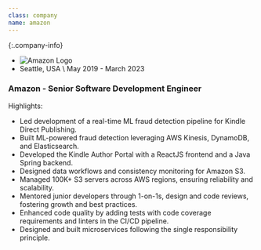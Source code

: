 ```yaml
---
class: company
name: amazon
---
```

{:.company-info}
- ![Amazon Logo](images/amazon.png)
- Seattle, USA \\
May 2019 - March 2023

### Amazon - Senior Software Development Engineer
Highlights:
*   Led development of a real-time ML fraud detection pipeline for Kindle Direct Publishing.
*   Built ML-powered fraud detection leveraging AWS Kinesis, DynamoDB, and Elasticsearch.
*   Developed the Kindle Author Portal with a ReactJS frontend and a Java Spring backend.
*   Designed data workflows and consistency monitoring for Amazon S3.
*   Managed 100K+ S3 servers across AWS regions, ensuring reliability and scalability.
*   Mentored junior developers through 1-on-1s, design and code reviews, fostering growth and best practices.
* 	Enhanced code quality by adding tests with code coverage requirements and linters in the CI/CD pipeline.
* 	Designed and built microservices following the single responsibility principle.
